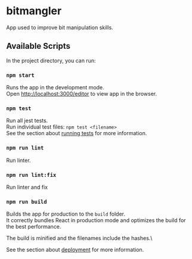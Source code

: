 # bitmangler

App used to improve bit manipulation skills.

## Available Scripts

In the project directory, you can run:

### `npm start`

Runs the app in the development mode.\
Open [http://localhost:3000/editor](http://localhost:3000/editor) to view app in the browser.


### `npm test`

Run all jest tests.\
Run individual test files: `npm test <filename>`\
See the section about [running tests](https://facebook.github.io/create-react-app/docs/running-tests) for more information.

### `npm run lint`

Run linter.

### `npm run lint:fix`

Run linter and fix


### `npm run build`

Builds the app for production to the `build` folder.\
It correctly bundles React in production mode and optimizes the build for the best performance.

The build is minified and the filenames include the hashes.\

See the section about [deployment](https://facebook.github.io/create-react-app/docs/deployment) for more information.

